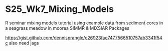 # S25_Wk7_Mixing_Models
R seminar mixing models tutorial
using example data from sediment cores in a seagrass meadow in moorea
SIMMR & MIXSIAR Packages


https://gist.github.com/dennisprangle/e26923fae7477566510757ab3341f54c
also need jags
